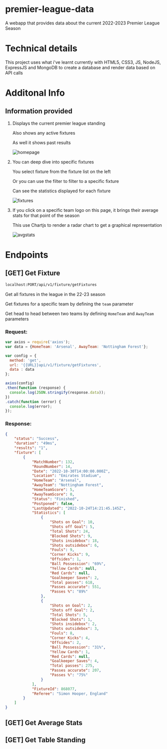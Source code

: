 # premier-league-data

A webapp that provides data about the current 2022-2023 Premier League Season

# Technical details

This project uses what i've learnt currently with HTML5, CSS3, JS, NodeJS, ExpressJS and MongoDB to create a database and render data based on API calls

# Additonal Info

## Information provided

1.  Displays the current premier league standing

    Also shows any active fixtures

    As well it shows past results

    ![homepage](https://user-images.githubusercontent.com/84675458/203622653-b6fabf1b-d542-4507-bbb4-cbf3d326d68d.PNG)

2.  You can deep dive into specific fixtures

    You select fixture from the fixture list on the left

    Or you can use the filter to filter to a specific fixture

    Can see the statistics displayed for each fixture

    ![fixtures](https://user-images.githubusercontent.com/84675458/203622650-98c17e38-6c35-4012-bab4-8b450e6a0606.PNG)

3.  If you click on a specific team logo on this page, it brings their average stats for that point of the season

    This use Chartjs to render a radar chart to get a graphical representation
    
    ![avgstats](https://user-images.githubusercontent.com/84675458/203622649-fb08abaf-6208-466c-84e9-527b220de827.PNG)

# Endpoints
## [GET] Get Fixture
```sh
localhost:PORT/api/v1/fixture/getFixtures
```
Get all fixtures in the league in the 22-23 season

Get fixtures for a specific team by defining the `team` parameter

Get head to head between two teams by defining `HomeTeam` and `AwayTeam` parameters
### Request:
```js
var axios = require('axios');
var data = {HomeTeam: 'Arsenal', AwayTeam: 'Nottingham Forest'};

var config = {
  method: 'get',
  url: '{{URL}}api/v1/fixture/getFixtures',
  data : data
};

axios(config)
.then(function (response) {
  console.log(JSON.stringify(response.data));
})
.catch(function (error) {
  console.log(error);
});
```
### Response:
```json
{
    "status": "Success",
    "duration": "49ms",
    "results": "1",
    "fixture": [
        {
            "MatchNumber": 132,
            "RoundNumber": 14,
            "Date": "2022-10-30T14:00:00.000Z",
            "Location": "Emirates Stadium",
            "HomeTeam": "Arsenal",
            "AwayTeam": "Nottingham Forest",
            "HomeTeamScore": 5,
            "AwayTeamScore": 0,
            "Status": "Finished",
            "Postponed": false,
            "LastUpdated": "2022-10-24T14:21:45.145Z",
            "Statistics": [
                {
                    "Shots on Goal": 10,
                    "Shots off Goal": 5,
                    "Total Shots": 24,
                    "Blocked Shots": 9,
                    "Shots insidebox": 18,
                    "Shots outsidebox": 6,
                    "Fouls": 9,
                    "Corner Kicks": 9,
                    "Offsides": 1,
                    "Ball Possession": "69%",
                    "Yellow Cards": null,
                    "Red Cards": null,
                    "Goalkeeper Saves": 2,
                    "Total passes": 618,
                    "Passes accurate": 551,
                    "Passes %": "89%"
                },
                {
                    "Shots on Goal": 2,
                    "Shots off Goal": 2,
                    "Total Shots": 5,
                    "Blocked Shots": 1,
                    "Shots insidebox": 2,
                    "Shots outsidebox": 3,
                    "Fouls": 8,
                    "Corner Kicks": 4,
                    "Offsides": 2,
                    "Ball Possession": "31%",
                    "Yellow Cards": 1,
                    "Red Cards": null,
                    "Goalkeeper Saves": 4,
                    "Total passes": 275,
                    "Passes accurate": 207,
                    "Passes %": "75%"
                }
            ],
            "FixtureId": 868077,
            "Referee": "Simon Hooper, England"
        }
    ]
}
```

## [GET] Get Average Stats
## [GET] Get Table Standing

